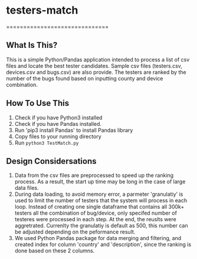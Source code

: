 # testers-match

==============================

What Is This?
-------------

This is a simple Python/Pandas application intended to process a list of csv files and locate the best tester candidates. Sample csv files (testers.csv, devices.csv and bugs.csv) are also provide. The testers are ranked by the number of the bugs found based on inputting county and device combination. 

How To Use This
---------------

1. Check if you have Python3 installed
2. Check if you have Pandas installed. 
3. Run 'pip3 install Pandas' to install Pandas library
4. Copy files to your running directory
6. Run `python3 TestMatch.py`


Design Considersations
-------
1. Data from the csv files are preprocessed to speed up the ranking process. As a result, the start up time may be long in the case of large data files. 
2. During data loading, to avoid memory error, a parmeter 'granulatiy' is used to limit the number of testers that the system will process in each loop.  Instead of creating one single dataframe that contains all 300k+ testers all the combination of bug/device, only specifed number of testeres were processed in each step. At the end, the reuslts were aggretrated. Currenlty the granulatiy is default as 500, this number can be adjusted depending on the peformance result. 
2. We used Python Pandas package for data merging and filtering, and created index for column 'country' and 'description', since the ranking is done based on these 2 columns. 



